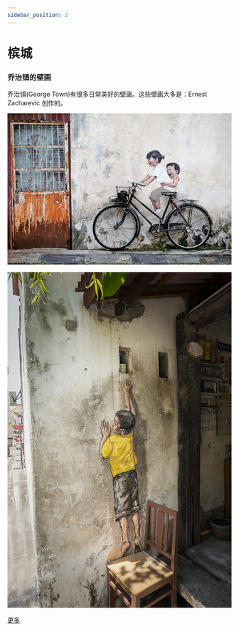 ```yaml
---
sidebar_position: 2
---
```


# 槟城
### 乔治镇的壁画
乔治镇(George Town)有很多日常美好的壁画。这些壁画大多是：Ernest Zacharevic 创作的。

![](./imgs/bike.jpeg)

![](./imgs/look.jpeg)

[更多](https://www.pinterest.com/fkuen/street-art-in-georgetown-penang/)